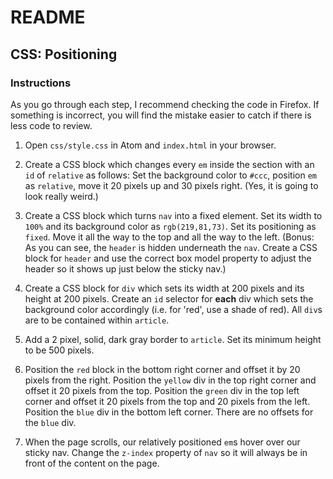 # README

## CSS: Positioning

### Instructions

As you go through each step, I recommend checking the code in Firefox. If something is incorrect, you will find the mistake easier to catch if there is less code to review.

1. Open `css/style.css` in Atom and `index.html` in your browser.

2. Create a CSS block which changes every `em` inside the section with an `id` of `relative` as follows: Set the background color to `#ccc`, position `em` as `relative`, move it 20 pixels up and 30 pixels right. (Yes, it is going to look really weird.)

3. Create a CSS block which turns `nav` into a fixed element. Set its width to `100%` and its background color as `rgb(219,81,73)`. Set its positioning as `fixed`. Move it all the way to the top and all the way to the left. (Bonus: As you can see, the `header` is hidden underneath the `nav`. Create a CSS block for `header` and use the correct box model property to adjust the header so it shows up just below the sticky nav.)

4. Create a CSS block for `div` which sets its width at 200 pixels and its height at 200 pixels. Create an `id` selector for **each** div which sets the background color accordingly (i.e. for 'red', use a shade of red). All `div`s are to be contained within `article`.

5. Add a 2 pixel, solid, dark gray border to `article`. Set its minimum height to be 500 pixels.

6. Position the `red` block in the bottom right corner and offset it by 20 pixels from the right. Position the `yellow` div in the top right corner and offset it 20 pixels from the top. Position the `green` div in the top left corner and offset it 20 pixels from the top and 20 pixels from the left. Position the `blue` div in the bottom left corner. There are no offsets for the `blue` div.

7. When the page scrolls, our relatively positioned `em`s hover over our sticky nav. Change the `z-index` property of `nav` so it will always be in front of the content on the page.
